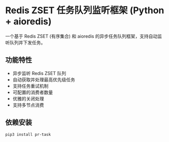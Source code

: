 # Redis ZSET 任务队列监听框架 (Python + aioredis)

一个基于 Redis ZSET (有序集合) 和 aioredis 的异步任务队列框架，支持自动监听队列并下发任务。

## 功能特性

- 异步监听 Redis ZSET 队列
- 自动获取并处理最高优先级任务
- 支持任务重试机制
- 可配置的消费者数量
- 优雅的关闭处理
- 支持多节点消费

## 依赖安装

```bash
pip3 install pr-task
```